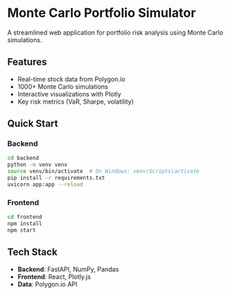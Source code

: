 # Monte Carlo Portfolio Simulator

A streamlined web application for portfolio risk analysis using Monte Carlo simulations.

## Features
- Real-time stock data from Polygon.io
- 1000+ Monte Carlo simulations
- Interactive visualizations with Plotly
- Key risk metrics (VaR, Sharpe, volatility)

## Quick Start

### Backend
```bash
cd backend
python -m venv venv
source venv/bin/activate  # On Windows: venv\Scripts\activate
pip install -r requirements.txt
uvicorn app:app --reload
```

### Frontend
```bash
cd frontend
npm install
npm start
```

## Tech Stack
- **Backend**: FastAPI, NumPy, Pandas
- **Frontend**: React, Plotly.js
- **Data**: Polygon.io API
